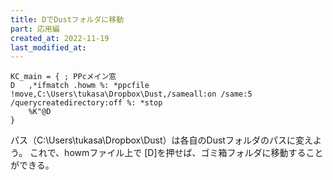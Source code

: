 ```yaml
---
title: DでDustフォルダに移動
part: 応用編
created_at: 2022-11-19
last_modified_at: 
---
```


```text
KC_main = { ; PPcメイン窓
D	,*ifmatch .howm %: *ppcfile !move,C:\Users\tukasa\Dropbox\Dust,/sameall:on /same:5 /querycreatedirectory:off %: *stop
	%K"@D
}

```

パス（C:\Users\tukasa\Dropbox\Dust）は各自のDustフォルダのパスに変えよう。
これで、howmファイル上で [D]を押せば、ゴミ箱フォルダに移動することができる。
